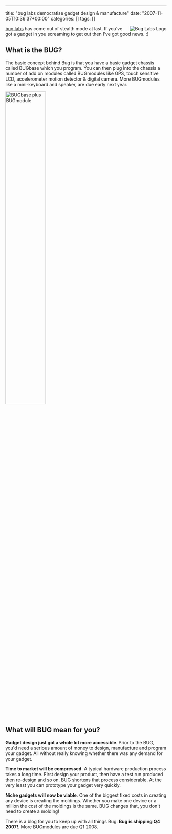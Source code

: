 ---
title: "bug labs democratise gadget design &amp; manufacture"
date: "2007-11-05T10:36:37+00:00"
categories: []
tags: []

<img src="http://techteapot.com/wp-content/uploads/2007/11/bug_logo_whiteback_sm.jpg" alt="Bug Labs Logo" align="right" />

<a href="http://buglabs.net/">bug labs</a> has come out of stealth mode at last. If you've got a gadget in you screaming to get out then I've got good news. :)

<h2>What is the BUG?</h2>

The basic concept behind Bug is that you have a basic gadget chassis called BUGbase which you program. You can then plug into the chassis a number of add on modules called BUGmodules like GPS, touch sensitive LCD, accelerometer motion detector &amp; digital camera. More BUGmodules like a mini-keyboard and speaker, are due early next year.

<a href="http://techteapot.com/wp-content/uploads/2007/11/ph_bug_handled_hirop_med.jpg" title="BUGbase plus BUGmodule"><img src="http://techteapot.com/wp-content/uploads/2007/11/ph_bug_handled_hirop_med.jpg" alt="BUGbase plus BUGmodule" height="50%" width="50%" /></a>

<h2>What will BUG mean for you?</h2>

<strong>Gadget design just got a whole lot more accessible</strong>. Prior to the BUG, you'd need a serious amount of money to design, manufacture and program your gadget. All without really knowing whether there was any demand for your gadget.

<strong>Time to market will be compressed</strong>. A typical hardware production process takes a long time. First design your product, then have a test run produced then re-design and so on. BUG shortens that process considerable. At the very least you can prototype your gadget very quickly.

<strong>Niche gadgets will now be viable</strong>. One of the biggest fixed costs in creating any device is creating the moldings. Whether you make one device or a million the cost of the moldings is the same. BUG changes that, you don't need to create a molding!

There is a blog for you to keep up with all things Bug. <strong>Bug is shipping Q4 2007!</strong>. More BUGmodules are due Q1 2008.
